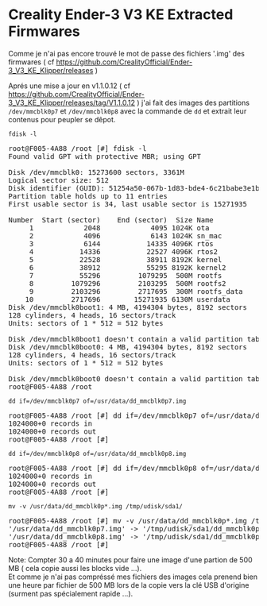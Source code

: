 # Creality Ender-3 V3 KE Extracted Firmwares

Comme je n'ai pas encore trouvé le mot de passe des fichiers '.img' des firmwares ( cf https://github.com/CrealityOfficial/Ender-3_V3_KE_Klipper/releases )

Aprés une mise a jour en v1.1.0.12 ( cf https://github.com/CrealityOfficial/Ender-3_V3_KE_Klipper/releases/tag/V1.1.0.12 ) j'ai fait des images des partitions `/dev/mmcblk0p7` et `/dev/mmcblk0p8` avec la commande de `dd` et extrait leur contenus pour peupler se dêpot.

~~~
fdisk -l
~~~
<pre>
root@F005-4A88 /root [#] fdisk -l
Found valid GPT with protective MBR; using GPT

Disk /dev/mmcblk0: 15273600 sectors, 3361M
Logical sector size: 512
Disk identifier (GUID): 51254a50-067b-1d83-bde4-6c21babe3e1b
Partition table holds up to 11 entries
First usable sector is 34, last usable sector is 15271935

Number  Start (sector)    End (sector)  Size Name
     1            2048            4095 1024K ota
     2            4096            6143 1024K sn_mac
     3            6144           14335 4096K rtos
     4           14336           22527 4096K rtos2
     5           22528           38911 8192K kernel
     6           38912           55295 8192K kernel2
     7           55296         1079295  500M rootfs
     8         1079296         2103295  500M rootfs2
     9         2103296         2717695  300M rootfs_data
    10         2717696        15271935 6130M userdata
Disk /dev/mmcblk0boot1: 4 MB, 4194304 bytes, 8192 sectors
128 cylinders, 4 heads, 16 sectors/track
Units: sectors of 1 * 512 = 512 bytes

Disk /dev/mmcblk0boot1 doesn't contain a valid partition table
Disk /dev/mmcblk0boot0: 4 MB, 4194304 bytes, 8192 sectors
128 cylinders, 4 heads, 16 sectors/track
Units: sectors of 1 * 512 = 512 bytes

Disk /dev/mmcblk0boot0 doesn't contain a valid partition table
root@F005-4A88 /root 
</pre>


~~~
dd if=/dev/mmcblk0p7 of=/usr/data/dd_mmcblk0p7.img
~~~
<pre>
root@F005-4A88 /root [#] dd if=/dev/mmcblk0p7 of=/usr/data/dd_mmcblk0p7.img
1024000+0 records in
1024000+0 records out
root@F005-4A88 /root [#]
</pre>
~~~
dd if=/dev/mmcblk0p8 of=/usr/data/dd_mmcblk0p8.img
~~~
<pre>
root@F005-4A88 /root [#] dd if=/dev/mmcblk0p8 of=/usr/data/dd_mmcblk0p8.img
1024000+0 records in
1024000+0 records out
root@F005-4A88 /root [#]
</pre>
~~~
mv -v /usr/data/dd_mmcblk0p*.img /tmp/udisk/sda1/
~~~
<pre>
root@F005-4A88 /root [#] mv -v /usr/data/dd_mmcblk0p*.img /tmp/udisk/sda1/
'/usr/data/dd_mmcblk0p7.img' -> '/tmp/udisk/sda1/dd_mmcblk0p7.img'
'/usr/data/dd_mmcblk0p8.img' -> '/tmp/udisk/sda1/dd_mmcblk0p8.img'
root@F005-4A88 /root [#] 
</pre>

Note: Compter 30 a 40 minutes pour faire une image d'une partion de 500 MB ( cela copie aussi les blocks vide ...).  
Et comme je n'ai pas compréssé mes fichiers des images cela prenend bien une heure par fichier de 500 MB lors de la copie vers la clé USB d'origine (surment pas spécialement rapide ...).


